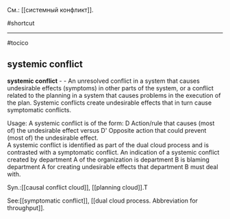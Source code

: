 См.: [[системный конфликт]].

#shortcut




<hr/>

#tocico

## systemic conflict

<b>systemic conflict</b> -  - An unresolved conflict in a system that causes undesirable effects (symptoms) in other parts of the system, or a conflict related to the planning in a system that causes problems in the execution of the plan.  Systemic conflicts create undesirable effects that in turn cause symptomatic conflicts. 


Usage: A systemic conflict is of the form: D Action/rule that causes (most of) the undesirable effect versus D' Opposite action that could prevent (most of) the undesirable effect.  
A systemic conflict is identified as part of the dual cloud process and is contrasted with a symptomatic conflict.  An indication of a systemic conflict created by department A of the organization is department B is blaming department A for creating undesirable effects that department B must deal with.  

Syn.:[[causal conflict cloud]], [[planning cloud]].T



See:[[symptomatic conflict]], [[dual cloud process.  Abbreviation for throughput]].
